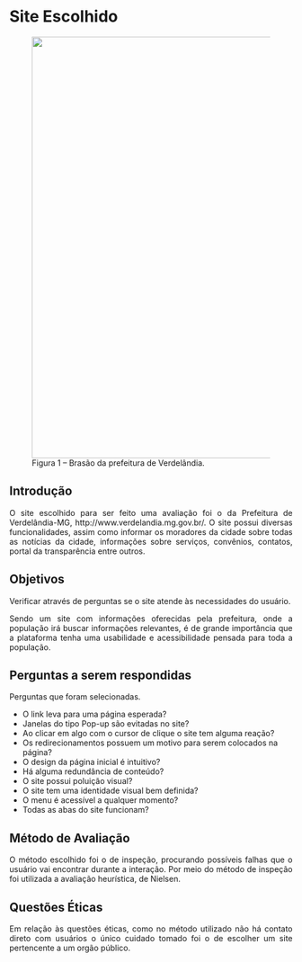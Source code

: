 # Site Escolhido

<figure>
<img align=center width="750" src="../../assets/logoVerdelandia.png">
<br>
<figcaption>Figura 1 – Brasão da prefeitura de Verdelândia.</a></figcaption>
</figure>



##  Introdução
<p align="justify"> O site escolhido para ser feito uma avaliação foi o da Prefeitura de Verdelândia-MG,
http://www.verdelandia.mg.gov.br/. O site possui diversas funcionalidades, assim como informar os moradores da cidade sobre todas as notícias da cidade, informações
sobre serviços, convênios, contatos, portal da transparência entre outros. </p>

## Objetivos
<p align="justify"> Verificar através de perguntas se o site atende às necessidades do usuário.</p>

<p align="justify"> Sendo um site com informações oferecidas pela prefeitura, onde a população irá buscar informações relevantes, é de grande importância que a plataforma tenha
uma usabilidade e acessibilidade pensada para toda a população. </p>

## Perguntas a serem respondidas
<p align="justify"> Perguntas que foram selecionadas. </p>

* O link leva para uma página esperada?
* Janelas do tipo Pop-up são evitadas no site?
* Ao clicar em algo com o cursor de clique o site tem alguma reação?
* Os redirecionamentos possuem um motivo para serem colocados na página?
* O design da página inicial é intuitivo?
* Há alguma redundância de conteúdo?
* O site possui poluição visual?
* O site tem uma identidade visual bem definida?
* O menu é acessível a qualquer momento?
* Todas as abas do site funcionam?


## Método de Avaliação
<p align="justify"> O método escolhido foi o de inspeção, procurando possíveis falhas que o usuário vai encontrar durante a interação. Por meio do método de inspeção foi utilizada a avaliação heurística, de Nielsen. </p>

## Questões Éticas
<p align="justify"> Em relação às questões éticas, como no método utilizado não há contato direto com usuários o único cuidado tomado foi o de escolher um site pertencente a um orgão público.</p>

